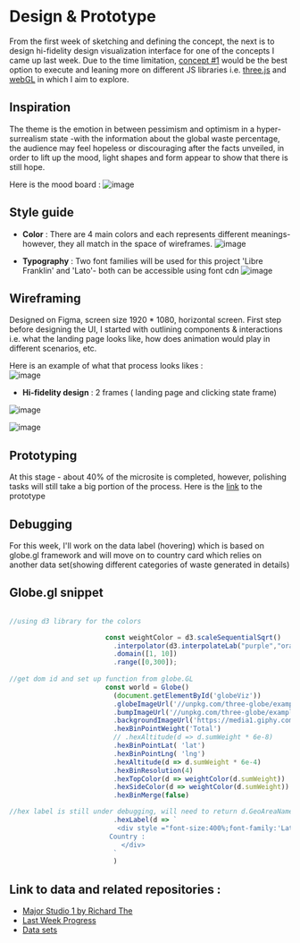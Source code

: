 # Design & Prototype

From the first week of sketching and defining the concept, the next is to design hi-fidelity design visualization interface for one of the concepts I came up last week. Due to the time limitation, [concept #1](https://github.com/Chayanitoey/MajorStudio1/tree/main/Quant%20Project/Concept%201) would be the best option to execute and leaning more on different JS libraries i.e. [three.js](https://threejs.org) and [webGL](https://webglfundamentals.org/webgl/lessons/webgl-fundamentals.html#toc) in which I aim to explore. 

## Inspiration 

The theme is the emotion in between pessimism and optimism in a hyper-surrealism state -with the information about the global waste percentage, the audience may feel hopeless or discouraging after the facts unveiled, in order to lift up the mood, light shapes and form appear to show that there is still hope. 

Here is the mood board : 
![image](https://github.com/Chayanitoey/MajorStudio1/blob/7fa2c9900c5133f003fe953203b1afda23c59cec/Assets/Mood%20&%20Tone%20board.png)


## Style guide 
- **Color** : There are 4 main colors and each represents different meanings- however, they all match in the space of wireframes. ![image](https://github.com/Chayanitoey/MajorStudio1/blob/7fa2c9900c5133f003fe953203b1afda23c59cec/Assets/Colors.png)

- **Typography** : Two font  families will be used for this project 'Libre Franklin' and 'Lato'- both can be accessible using font cdn ![image](https://github.com/Chayanitoey/MajorStudio1/blob/7fa2c9900c5133f003fe953203b1afda23c59cec/Assets/Typography.png)

## Wireframing 

Designed on Figma, screen size 1920 * 1080, horizontal screen. First step before designing the UI, I started with outlining components & interactions i.e. what the landing page looks like, how does animation would play in different scenarios, etc. 

Here is an example of what that process looks likes :  
![image](https://github.com/Chayanitoey/MajorStudio1/blob/43cd1c30b7adb9c8c77a15c1b79dcec2487ff150/Assets/Figma%20BrainStorm.jpg)

- **Hi-fidelity design** : 2 frames ( landing page and clicking state frame)

![image](https://github.com/Chayanitoey/MajorStudio1/blob/7fa2c9900c5133f003fe953203b1afda23c59cec/Assets/Overview.png)

![image](https://github.com/Chayanitoey/MajorStudio1/blob/7fa2c9900c5133f003fe953203b1afda23c59cec/Assets/Country%20Focus.png)

## Prototyping 

At this stage - about 40% of the microsite is completed, however, polishing tasks will still take a big portion of the process. Here is the 
[link](https://chayanitoey.github.io/MajorStudio1/) to the prototype 

## Debugging 

For this week, I'll work on the data label (hovering) which is based on globe.gl framework and will move on to country card which relies on another data set(showing different categories of waste generated in details) 


## Globe.gl snippet

```javascript

//using d3 library for the colors 

                        const weightColor = d3.scaleSequentialSqrt()
                          .interpolator(d3.interpolateLab("purple","orange")) 
                          .domain([1, 10])
                          .range([0,300]);
                       
//get dom id and set up function from globe.GL
                        const world = Globe()
                          (document.getElementById('globeViz'))
                          .globeImageUrl('//unpkg.com/three-globe/example/img/earth-dark.jpg')
                          .bumpImageUrl('//unpkg.com/three-globe/example/img/earth-topology.png')
                          .backgroundImageUrl('https://media1.giphy.com/headers/anthonyantonellis/SqsFmi8lZMtI.gif')
                          .hexBinPointWeight('Total')
                          // .hexAltitude(d => d.sumWeight * 6e-8)
                          .hexBinPointLat( 'lat')
                          .hexBinPointLng( 'lng')
                          .hexAltitude(d => d.sumWeight * 6e-4)
                          .hexBinResolution(4)
                          .hexTopColor(d => weightColor(d.sumWeight))
                          .hexSideColor(d => weightColor(d.sumWeight))
                          .hexBinMerge(false)

//hex label is still under debugging, will need to return d.GeoAreaName
                          .hexLabel(d => `
                           <div style ="font-size:400%;font-family:'Lato', sans-serif">
                         Country : 
                            </div>
                          ` 
                          )

```

## Link to data and related repositories : 
- [Major Studio 1 by Richard The](https://github.com/visualizedata/major-studio-1)
- [Last Week Progress](https://github.com/Chayanitoey/MajorStudio1/tree/main/Quant%20Project)
- [Data sets](https://github.com/Chayanitoey/MajorStudio1/tree/Design%26Prototype/Data)


